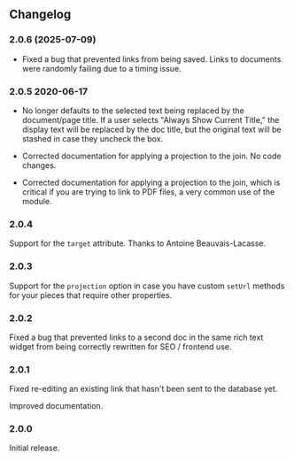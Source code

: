 ## Changelog

### 2.0.6 (2025-07-09)

* Fixed a bug that prevented links from being saved. Links to documents were randomly failing due to a timing issue.

### 2.0.5 2020-06-17

* No longer defaults to the selected text being replaced by the document/page
title. If a user selects "Always Show Current Title," the display text will be
replaced by the doc title, but the original text will be stashed in case they
uncheck the box.
* Corrected documentation for applying a projection to the join. No code changes.

* Corrected documentation for applying a projection to the join, which is critical if you are trying to link to PDF files, a very common use of the module.

### 2.0.4

Support for the `target` attribute. Thanks to Antoine Beauvais-Lacasse.

### 2.0.3

Support for the `projection` option in case you have custom `setUrl` methods for your pieces that require other properties.

### 2.0.2

Fixed a bug that prevented links to a second doc in the same rich text widget from being correctly rewritten for SEO / frontend use.

### 2.0.1

Fixed re-editing an existing link that hasn't been sent to the database yet.

Improved documentation.

### 2.0.0

Initial release.
